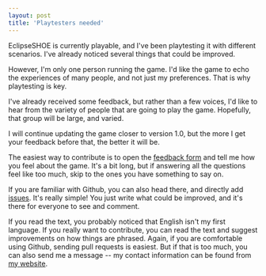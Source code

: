 ```yaml
---
layout: post
title: 'Playtesters needed'
---
```


EclipseSHOE is currently playable, and I've been playtesting it with different scenarios. I've already noticed several things that could be improved.

However, I'm only one person running the game. I'd like the game to echo the experiences of many people, and not just my preferences. That is why playtesting is key.

I've already received some feedback, but rather than a few voices, I'd like to hear from the variety of people that are going to play the game. Hopefully, that group will be large, and varied.

I will continue updating the game closer to version 1.0, but the more I get your feedback before that, the better it will be.

The easiest way to contribute is to open the [feedback form](http://bit.ly/epshoequestions) and tell me how you feel about the game. It's a bit long, but if answering all the questions feel like too much, skip to the ones you have something to say on.

If you are familiar with Github, you can also head there, and directly add [issues](https://github.com/gitkrax/epshoe/issues). It's really simple! You just write what could be improved, and it's there for everyone to see and comment.

If you read the text, you probably noticed that English isn't my first language. If you really want to contribute, you can read the text and suggest improvements on how things are phrased. Again, if you are comfortable using Github, sending pull requests is easiest. But if that is too much, you can also send me a message -- my contact information can be found from [my website](http://jonne.arjoranta.fi).

